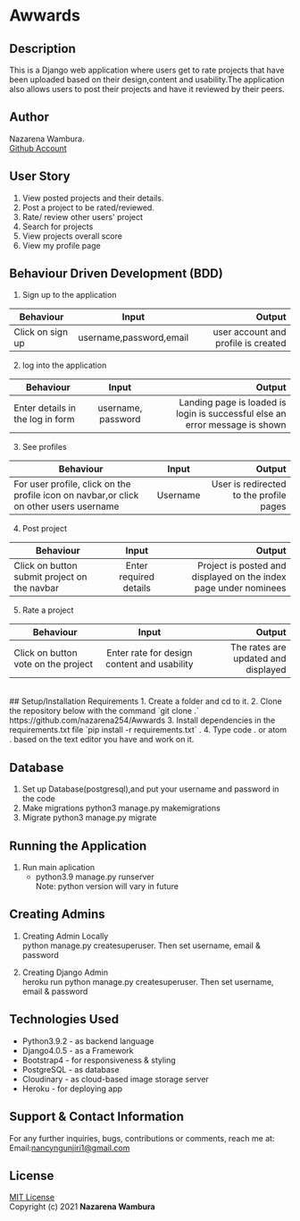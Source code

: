# Awwards

## Description
This is a Django web application where users get to rate projects that have been uploaded based on their design,content and usability.The application also allows users to post their projects and have it reviewed by their peers.

## Author
Nazarena Wambura.</br>
[Github Account](https://github.com/nazarena254)

<!-- ### Homepage
![nazinstagram](./insta/static/images/myhomepg.png)
### Admin panel
![nazinstagram](./insta/static/images/myadmin.png)
### Wireframe sample
![nazinstagram](wireframe.png) -->

## User Story
1. View posted projects and their details.
2. Post a project to be rated/reviewed.
3. Rate/ review other users' project
4. Search for projects 
5. View projects overall score
6. View my profile page

## Behaviour Driven Development (BDD)
1. Sign up to the application

|Behaviour 	           |    Input 	                 |       Output          |
|----------------------------------------------|:-----------------------------------:|-----------------------------:|       
| Click on sign up  | username,password,email | user account and profile is created  | 

2. log into the application 

|Behaviour 	           |    Input 	                 |       Output          |
|----------------------------------------------|:-----------------------------------:|-----------------------------:|       
| Enter details in the log in form   | username, password| Landing page is loaded is login is successful else an error message is shown  | 


3. See profiles 

|Behaviour 	           |    Input 	                 |       Output          |
|----------------------------------------------|:-----------------------------------:|-----------------------------:|       
| For user profile, click on the profile icon on navbar,or click on other users username | Username| User is redirected to the profile pages  |  

4. Post project

|Behaviour 	           |    Input 	                 |       Output          |
|----------------------------------------------|:-----------------------------------:|-----------------------------:|       
| Click on button submit project on the navbar | Enter required details| Project is posted and displayed on the index page under nominees | 


5. Rate a project

|Behaviour 	           |    Input 	                 |       Output          |
|----------------------------------------------|:-----------------------------------:|-----------------------------:|       
| Click on button vote on the project  | Enter rate for design content and usability | The rates are updated and displayed  |

<br/>
## Setup/Installation Requirements
1. Create a folder and cd to it.
2. Clone the repository below with the command `git clone <https option url> .`  <br>
    https://github.com/nazarena254/Awwards  
3. Install dependencies in the requirements.txt file `pip install -r requirements.txt` .
4.  Type code . or atom . based on the text editor you have and work on it.   

## Database
1. Set up Database(postgresql),and put your username and password in the code
2. Make migrations
    python3 manage.py makemigrations
3. Migrate
   python3 manage.py migrate 
       
## Running the Application
1. Run main aplication<br>    
   * python3.9 manage.py runserver<br>
    Note: python version will vary in future

## Creating Admins
1. Creating Admin Locally<br>
     python manage.py createsuperuser. Then set username, email & password

2. Creating Django Admin   
     heroku run python manage.py createsuperuser. Then set username, email & password

## Technologies Used
* Python3.9.2 - as backend language
* Django4.0.5 - as a Framework
* Bootstrap4 - for responsiveness & styling 
* PostgreSQL - as database
* Cloudinary - as cloud-based image storage server
* Heroku - for deploying app

## Support & Contact Information
For any further inquiries, bugs, contributions or comments, reach me at:<br>
Email:<nancyngunjiri1@gmail.com>

## License
[MIT License](https://github.com/nazarena254/Awwards/blob/master/LICENSE)<br>
Copyright (c) 2021 **Nazarena Wambura**